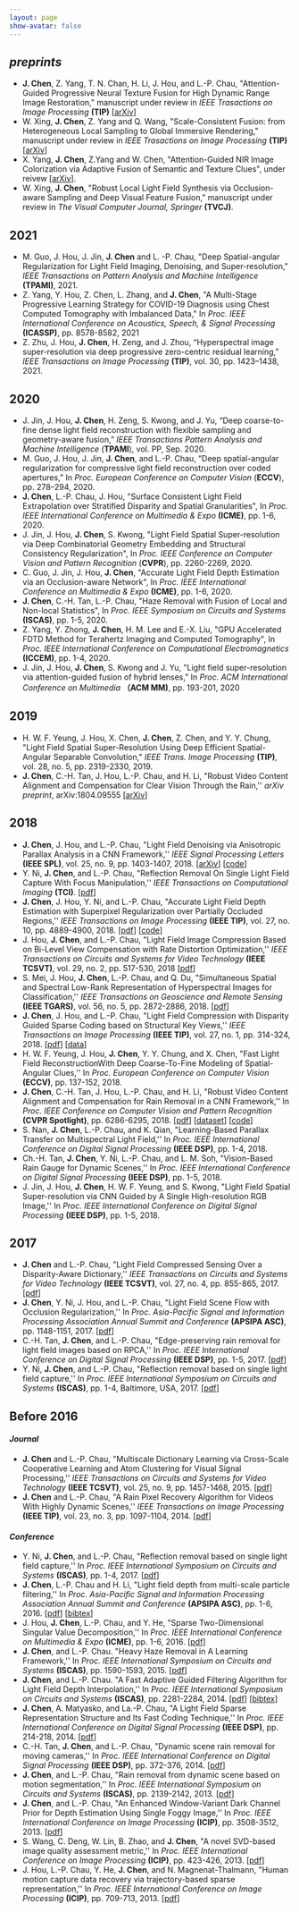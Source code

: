```yaml
---
layout: page
show-avatar: false
---
```

<!--
<h4 style="text-align: right;"><span style="text-decoration: underline;"><a href="https://hotndy.github.io/mypublications/"><span style="text-align: center; color: #000000; text-decoration: underline;">by Journal</span></a></span></h4>
<h1 style="text-align: center;">Publications</h1>-->
<!--
<h3 style="text-align: center;"><span style="text-decoration: underline;"><a href="https://scholar.google.com.sg/citations?user=qrWi1RYAAAAJ&amp;hl=en"><span style="text-align: center; color: #20008c; text-decoration: underline;">Google Scholar</span></a></span></h3>
-->
## _preprints_
* **J. Chen**, Z. Yang, T. N. Chan, H. Li, J. Hou, and L.-P. Chau, "Attention-Guided Progressive Neural Texture Fusion for High Dynamic Range Image Restoration," manuscript under review in _IEEE Trasactions on Image Processing_ **(TIP)** [[arXiv](https://arxiv.org/abs/2107.06211)]
* W. Xing, **J. Chen**, Z. Yang and Q. Wang, "Scale-Consistent Fusion: from Heterogeneous Local Sampling to Global Immersive Rendering," manuscript under review in _IEEE Trasactions on Image Processing_ **(TIP)** [[arXiv](https://arxiv.org/abs/2106.09548)]
* X. Yang, **J. Chen**, Z.Yang and W. Chen, "Attention-Guided NIR Image Colorization via Adaptive Fusion of Semantic and Texture Clues", under reivew [[arXiv](https://arxiv.org/abs/2107.09237)].
* W. Xing, **J. Chen**, "Robust Local Light Field Synthesis via Occlusion-aware Sampling and Deep Visual Feature Fusion," manuscript under review in _The Visual Computer Journal, Springer_ **(TVCJ)**.

## 2021

* M. Guo, J. Hou, J. Jin, **J. Chen** and L. -P. Chau, "Deep Spatial-angular Regularization for Light Field Imaging, Denoising, and Super-resolution," _IEEE Transactions on Pattern Analysis and Machine Intelligence_ **(TPAMI)**, 2021.
* Z. Yang, Y. Hou, Z. Chen, L. Zhang, and **J. Chen**, "A Multi-Stage Progressive Learning Strategy for COVID-19 Diagnosis using Chest Computed Tomography with Imbalanced Data," In _Proc. IEEE International Conference on Acoustics, Speech, & Signal Processing_ **(ICASSP)**, pp. 8578-8582, 2021
* Z. Zhu, J. Hou, **J. Chen**, H. Zeng, and J. Zhou, “Hyperspectral image super-resolution via deep progressive zero-centric residual learning,” _IEEE Transactions on Image Processing_ **(TIP)**, vol. 30, pp. 1423–1438, 2021.

## 2020
* J. Jin, J. Hou, **J. Chen**, H. Zeng, S. Kwong, and J. Yu, “Deep coarse-to-fine dense light field reconstruction with flexible sampling and geometry-aware fusion,” _IEEE Transactions Pattern Analysis and Machine Intelligence_ (**TPAMI**), vol. PP, Sep. 2020.
* M. Guo, J. Hou, J. Jin, **J. Chen**, and L.-P. Chau, “Deep spatial-angular regularization for compressive light field reconstruction over coded apertures,” In _Proc. European Conference on Computer Vision_ (**ECCV**), pp. 278–294, 2020.
* **J. Chen**, L.-P. Chau, J. Hou, "Surface Consistent Light Field Extrapolation over Stratified Disparity and Spatial Granularities", In _Proc. IEEE International Conference on Multimedia & Expo_ **(ICME)**, pp. 1-6, 2020.
* J. Jin, J. Hou, **J. Chen**, S. Kwong, "Light Field Spatial Super-resolution via Deep Combinatorial Geometry Embedding and Structural Consistency Regularization", In _Proc. IEEE Conference on Computer Vision and Pattern Recognition_ (**CVPR**), pp. 2260-2269, 2020.
* C. Guo, J. Jin, J. Hou, **J. Chen**, "Accurate Light Field Depth Estimation via an Occlusion-aware Network", In _Proc. IEEE International Conference on Multimedia & Expo_ **(ICME)**, pp. 1-6, 2020.
* **J. Chen**, C.-H. Tan, L.-P. Chau, "Haze Removal with Fusion of Local and Non-local Statistics", In _Proc. IEEE Symposium on Circuits and Systems_ **(ISCAS)**, pp. 1-5, 2020.
* Z. Yang, Y. Zhong, **J. Chen**, H. M. Lee and E.-X. Liu, "GPU Accelerated FDTD Method for Terahertz Imaging and Computed Tomography", In _Proc. IEEE International Conference on Computational Electromagnetics_ **(ICCEM)**, pp. 1-4, 2020.
* J. Jin, J. Hou, **J. Chen**, S. Kwong and J. Yu, "Light field super-resolution via attention-guided fusion of hybrid lenses," In _Proc. ACM International Conference on Multimedia_ **（ACM MM)**, pp. 193-201, 2020

## 2019

* H. W. F. Yeung, J. Hou, X. Chen, **J. Chen**, Z. Chen, and Y. Y. Chung, "Light Field Spatial Super-Resolution Using Deep Efficient Spatial-Angular Separable Convolution," _IEEE Trans. Image Processing_ **(TIP)**, vol. 28, no. 5, pp. 2319-2330, 2019.
* **J. Chen**,  C.-H. Tan, J. Hou, L.-P. Chau, and H. Li, "Robust Video Content Alignment and Compensation for Clear Vision Through the Rain,'' _arXiv preprint_, arXiv:1804.09555 [[arXiv](https://arxiv.org/abs/1804.09555)]

## 2018
* **J. Chen**, J. Hou, and L.-P. Chau, "Light Field Denoising via Anisotropic Parallax Analysis in a CNN Framework,'' _IEEE Signal Processing Letters_ **(IEEE SPL)**, vol. 25, no. 9, pp. 1403-1407, 2018. [[arXiv](https://arxiv.org/abs/1805.12358)\] [[code](https://github.com/hotndy/APA-LFDenoising)] 
* Y. Ni, **J. Chen**, and L.-P. Chau, "Reflection Removal On Single Light Field Capture With Focus Manipulation,'' _IEEE Transactions on Computational Imaging_ **(TCI)**. [[pdf](https://ieeexplore.ieee.org/document/8421062/)]
* **J. Chen**, J. Hou, Y. Ni, and L.-P. Chau, "Accurate Light Field Depth Estimation with Superpixel Regularization over Partially Occluded Regions,'' _IEEE Transactions on Image Processing_ **(IEEE TIP)**, vol. 27, no. 10, pp. 4889-4900, 2018. [[pdf](https://arxiv.org/abs/1708.01964)] [[code](https://github.com/hotndy/LFDepth_POBR)]    
* J. Hou, **J. Chen**, and L.-P. Chau, "Light Field Image Compression Based on Bi-Level View Compensation with Rate Distortion Optimization,'' _IEEE Transactions on Circuits and Systems for Video Technology_ **(IEEE TCSVT)**, vol. 29, no. 2, pp. 517-530, 2018 [[pdf](https://ieeexplore.ieee.org/abstract/document/8283506/)]
* S. Mei, J. Hou, **J. Chen**, L.-P. Chau, and Q. Du, "Simultaneous Spatial and Spectral Low-Rank Representation of Hyperspectral Images for Classification,'' _IEEE Transactions on Geoscience and Remote Sensing_ **(IEEE TGARS)**, vol. 56, no. 5, pp. 2872-2886, 2018. [[pdf](https://ieeexplore.ieee.org/abstract/document/8248629/)]
* **J. Chen**, J. Hou, and L.-P. Chau, "Light Field Compression with Disparity Guided Sparse Coding based on Structural Key Views,'' _IEEE Transactions on Image Processing_ **(IEEE TIP)**, vol. 27, no. 1, pp. 314-324, 2018. [[pdf](http://ieeexplore.ieee.org/document/8030107/)] [[data](https://github.com/hotndy/SC-SKV)]
* H. W. F. Yeung, J. Hou, **J. Chen**, Y. Y. Chung, and X. Chen, "Fast Light Field ReconstructionWith Deep Coarse-To-Fine Modeling of Spatial-Angular Clues,'' In _Proc. European Conference on Computer Vision_ **(ECCV)**, pp. 137-152, 2018.
* **J. Chen**, C.-H. Tan, J. Hou, L.-P. Chau, and H. Li, "Robust Video Content Alignment and Compensation for Rain Removal in a CNN Framework,'' In _Proc. IEEE Conference on Computer Vision and Pattern Recognition_ **(CVPR Spotlight)**, pp. 6286-6295, 2018. [[pdf](https://arxiv.org/abs/1708.01964)] [[dataset](https://github.com/hotndy/SPAC-SupplementaryMaterials)] [[code](https://bitbucket.org/st_ntu_corplab/mrp2a/src/bd2633dbc9912b833de156c799fdeb82747c1240?at=master)]
* S. Nan, **J. Chen**, L.-P. Chau, and K. Qian, "Learning-Based Parallax Transfer on Multispectral Light Field,'' In _Proc. IEEE International Conference on Digital Signal Processing_ **(IEEE DSP)**, pp. 1-4, 2018.    
* Ch.-H. Tan, **J. Chen**, Y. Ni, L.-P. Chau, and L. M. Soh, "Vision-Based Rain Gauge for Dynamic Scenes,'' In _Proc. IEEE International Conference on Digital Signal Processing_ **(IEEE DSP)**, pp. 1-5, 2018.   
* J. Jin, J. Hou, **J. Chen**, H. W. F. Yeung, and S. Kwong, "Light Field Spatial Super-resolution via CNN Guided by A Single High-resolution RGB Image,'' In _Proc. IEEE International Conference on Digital Signal Processing_ **(IEEE DSP)**, pp. 1-5, 2018.  

## 2017
* **J. Chen** and L.-P. Chau, "Light Field Compressed Sensing Over a Disparity-Aware Dictionary,'' _IEEE Transactions on Circuits and Systems for Video Technology_ **(IEEE TCSVT)**, vol. 27, no. 4, pp. 855-865, 2017. [[pdf](http://ieeexplore.ieee.org/document/7368916/)]
* **J. Chen**, Y. Ni, J. Hou, and L.-P. Chau, "Light Field Scene Flow with Occlusion Regularization,'' In _Proc. Asia-Pacific Signal and Information Processing Association Annual Summit and Conference_ **(APSIPA ASC)**, pp. 1148-1151, 2017. [[pdf](https://ieeexplore.ieee.org/abstract/document/8282200/)]  
* C.-H. Tan, **J. Chen**, and L.-P. Chau, "Edge-preserving rain removal for light field images based on RPCA,'' In _Proc. IEEE International Conference on Digital Signal Processing_ **(IEEE DSP)**, pp. 1-5, 2017. [[pdf](http://ieeexplore.ieee.org/document/8096066/)]
* Y. Ni, **J. Chen**, and L.-P. Chau, "Reflection removal based on single light field capture,'' In _Proc. IEEE International Symposium on Circuits and Systems_ **(ISCAS)**, pp. 1-4, Baltimore, USA, 2017. [[pdf](https://ieeexplore.ieee.org/document/8050813/)]  

## Before 2016  
#### _Journal_
* **J. Chen** and L.-P. Chau, "Multiscale Dictionary Learning via Cross-Scale Cooperative Learning and Atom Clustering for Visual Signal Processing,'' _IEEE Transactions on Circuits and Systems for Video Technology_ **(IEEE TCSVT)**, vol. 25, no. 9, pp. 1457-1468, 2015. [[pdf](http://ieeexplore.ieee.org/document/7014226/)]
* **J. Chen** and L.-P. Chau, "A Rain Pixel Recovery Algorithm for Videos With Highly Dynamic Scenes,'' _IEEE Transactions on Image Processing_ **(IEEE TIP)**, vol. 23, no. 3, pp. 1097-1104, 2014. [[pdf](http://ieeexplore.ieee.org/document/6662475/)]
  
#### _Conference_  
* Y. Ni, **J. Chen**, and L.-P. Chau, "Reflection removal based on single light field capture,'' In _Proc. IEEE International Symposium on Circuits and Systems_ **(ISCAS)**, pp. 1-4, 2017. [[pdf](https://ieeexplore.ieee.org/document/8050813/)] 
* **J. Chen**, L.-P. Chau and H. Li, "Light field depth from multi-scale particle filtering,'' In _Proc. Asia-Pacific Signal and Information Processing Association Annual Summit and Conference_ **(APSIPA ASC)**, pp. 1-6, 2016. [[pdf](http://ieeexplore.ieee.org/document/7820906/)] [[bibtex](https://scholar.googleusercontent.com/scholar.bib?q=info:iX2aOtnJGo8J:scholar.google.com/&output=citation&scisig=AAGBfm0AAAAAW2e5b0ebXZt3Qgmwg-wxv0qNE_m09edP&scisf=4&ct=citation&cd=-1&hl=en)] 
* J. Hou, **J. Chen**, L.-P. Chau, and Y. He, "Sparse Two-Dimensional Singular Value Decomposition,'' In _Proc. IEEE International Conference on Multimedia & Expo_ **(ICME)**, pp. 1-6, 2016. [[pdf](http://ieeexplore.ieee.org/document/7552922/)]
* **J. Chen**, and L.-P. Chau. "Heavy Haze Removal in A Learning Framework,'' In _Proc. IEEE International Symposium on Circuits and Systems_ **(ISCAS)**, pp. 1590-1593, 2015. [[pdf](http://ieeexplore.ieee.org/document/7168952/)]  
* **J. Chen**, and L.-P. Chau. "A Fast Adaptive Guided Filtering Algorithm for Light Field Depth Interpolation,'' In _Proc. IEEE International Symposium on Circuits and Systems_ **(ISCAS)**, pp. 2281-2284, 2014. [[pdf](http://ieeexplore.ieee.org/document/6865626/)] [[bibtex](https://scholar.googleusercontent.com/scholar.bib?q=info:NAnqkgl-FLwJ:scholar.google.com/&output=citation&scisig=AAGBfm0AAAAAW2e4ZukMNrSAojDf_9x2lSLnlGpebvNy&scisf=4&ct=citation&cd=-1&hl=en)]
* **J. Chen**, A. Matyasko, and La.-P. Chau, "A Light Field Sparse Representation Structure and Its Fast Coding Technique,'' In _Proc. IEEE International Conference on Digital Signal Processing_ **(IEEE DSP)**, pp. 214-218, 2014. [[pdf](http://ieeexplore.ieee.org/document/6900831/)]
* C.-H. Tan, **J. Chen**, and L.-P. Chau, "Dynamic scene rain removal for moving cameras,'' In _Proc. IEEE International Conference on Digital Signal Processing_ **(IEEE DSP)**, pp. 372-376, 2014. [[pdf](http://ieeexplore.ieee.org/document/6900689/)]
* **J. Chen**, and L.-P. Chau, "Rain removal from dynamic scene based on motion segmentation,'' In _Proc. IEEE International Symposium on Circuits and Systems_ **(ISCAS)**, pp. 2139-2142, 2013. [[pdf](http://ieeexplore.ieee.org/document/6572297/)]  
* **J. Chen**, and L.-P. Chau, "An Enhanced Window-Variant Dark Channel Prior for Depth Estimation Using Single Foggy Image,'' In _Proc. IEEE International Conference on Image Processing_ **(ICIP)**, pp. 3508-3512, 2013. [[pdf](http://ieeexplore.ieee.org/document/6738724/)]
* S. Wang, C. Deng, W. Lin, B. Zhao, and **J. Chen**, "A novel SVD-based image quality assessment metric,'' In _Proc. IEEE International Conference on Image Processing_ **(ICIP)**, pp. 423-426, 2013. [[pdf](http://ieeexplore.ieee.org/document/6738087/)]
* J. Hou, L.-P. Chau, Y. He, **J. Chen**, and N. Magnenat-Thalmann, "Human motion capture data recovery via trajectory-based sparse representation,'' In _Proc. IEEE International Conference on Image Processing_ **(ICIP)**, pp. 709-713, 2013. [[pdf](http://ieeexplore.ieee.org/abstract/document/6738146/)]
 
